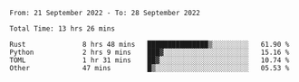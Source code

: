 <!--START_SECTION:waka-->

```text
From: 21 September 2022 - To: 28 September 2022

Total Time: 13 hrs 26 mins

Rust              8 hrs 48 mins   ███████████████▒░░░░░░░░░   61.90 %
Python            2 hrs 9 mins    ███▓░░░░░░░░░░░░░░░░░░░░░   15.16 %
TOML              1 hr 31 mins    ██▓░░░░░░░░░░░░░░░░░░░░░░   10.74 %
Other             47 mins         █▒░░░░░░░░░░░░░░░░░░░░░░░   05.53 %
```

<!--END_SECTION:waka-->

